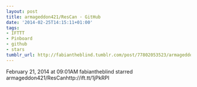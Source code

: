 ```yaml
---
layout: post
title: armageddon421/ResCan · GitHub
date: '2014-02-25T14:15:11+01:00'
tags:
- IFTTT
- Pinboard
- github
- stars
tumblr_url: http://fabiantheblind.tumblr.com/post/77802053523/armageddon421-rescan-github
---
```

February 21, 2014 at 09:01AM
fabiantheblind starred armageddon421/ResCanhttp://ift.tt/1jPkRPl
